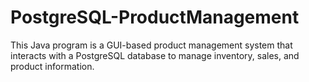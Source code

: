 # PostgreSQL-ProductManagement
This Java program is a GUI-based product management system that interacts with a PostgreSQL database to manage inventory, sales, and product information.
